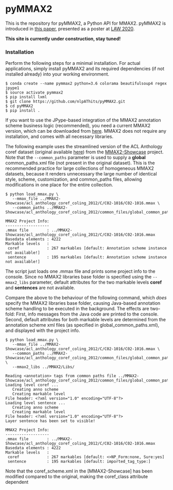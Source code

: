 # pyMMAX2

This is the repository for pyMMAX2, a Python API for MMAX2. pyMMAX2 is introduced in <a href="https://github.com/nlpAThits/pyMMAX2/raw/main/LAW20_Final.pdf">this paper</a>, presented as a poster at <a href="https://sigann.github.io/LAW-XIV-2020/">LAW 2020</a>.

**This site is currently under construction, stay tuned!**

### Installation
Perform the following steps for a minimal installation. For actual applications, simply install pyMMAX2 and its required dependencies (if not installed already) into your working environment.

```
$ conda create --name pymmax2 python=3.6 colorama beautifulsoup4 regex jpype1
$ source activate pymmax2
$ pip install lxml
$ git clone https://github.com/nlpAThits/pyMMAX2.git
$ cd pyMMAX2
$ pip install .
```

If you want to use the JPype-based integration of the MMAX2 annotation scheme business logic (recommended), you need a current MMAX2 version, which can be downloaded from <a href="https://github.com/nlpAThits/MMAX2">here</a>.
MMAX2 does not require any installation, and comes with all necessary libraries. 

The following example uses the streamlined version of the ACL Anthology coref dataset (original available <a href="https://www.aclweb.org/anthology/C12-2103/">here</a>) from the <a href="https://github.com/nlpAThits/MMAX2-Showcase">MMAX2-Showcase</a> project. 
Note that the `--common_paths` parameter is used to supply a **global** common_paths.xml file (not present in the original dataset). This is the recommended practice for large collections of homogeneous MMAX2 datasets, because it renders unnecessary the large number of identical style, scheme, customization, and common_paths files, allowing modifications in one place for the entire collection.
```
$ python load_mmax.py \
   --mmax_file ../MMAX2-Showcase/acl_anthology_coref_coling_2012/C/C02-1016/C02-1016.mmax \
   --common_paths ../MMAX2-Showcase/acl_anthology_coref_coling_2012/common_files/global_common_paths.xml 
         
MMAX2 Project Info:
-------------------
.mmax file        : ../MMAX2-Showcase/acl_anthology_coref_coling_2012/C/C02-1016/C02-1016.mmax
Basedata elements : 4222
Markable levels   :
 coref            : 267 markables [default: Annotation scheme instance not available!]
 sentence         : 195 markables [default: Annotation scheme instance not available!]
```
The script just loads one .mmax file and prints some project info to the console. Since no MMAX2 libraries base folder is specified using the `--mmax2_libs` parameter, default attributes for the two markable levels **coref** and **sentences** are not available. 

Compare the above to the behaviour of the following command, which *does* specify the MMAX2 libraries base folder, causing Java-based annotation scheme handling to be executed in the background. 
The effects are two-fold: 
First, info messages from the Java code are printed to the console.
Second, default attributes for both markable levels are determined from the annotation scheme xml files (as specified in global_common_paths.xml), and displayed with the project info.

```
$ python load_mmax.py \
   --mmax_file ../MMAX2-Showcase/acl_anthology_coref_coling_2012/C/C02-1016/C02-1016.mmax \
   --common_paths ../MMAX2-Showcase/acl_anthology_coref_coling_2012/common_files/global_common_paths.xml \
   --mmax2_libs ../MMAX2/Libs/

Reading <annotation> tags from common paths file ../MMAX2-Showcase/acl_anthology_coref_coling_2012/common_files/global_common_paths.xml
Loading level coref ... 
   Creating anno scheme
   Creating markable level
File header: <?xml version="1.0" encoding="UTF-8"?>
Loading level sentence ... 
   Creating anno scheme
   Creating markable level
File header: <?xml version="1.0" encoding="UTF-8"?>
Layer sentence has been set to visible!

MMAX2 Project Info:
-------------------
.mmax file        : ../MMAX2-Showcase/acl_anthology_coref_coling_2012/C/C02-1016/C02-1016.mmax
Basedata elements : 4222
Markable levels   :
 coref            : 267 markables [default: <>NP_Form:none, Sure:yes]
 sentence         : 195 markables [default: imported_tag_type:]
```
Note that the coref_scheme.xml in the [MMAX2-Showcase] has been modified compared to the original, making the coref_class attribute dependent
